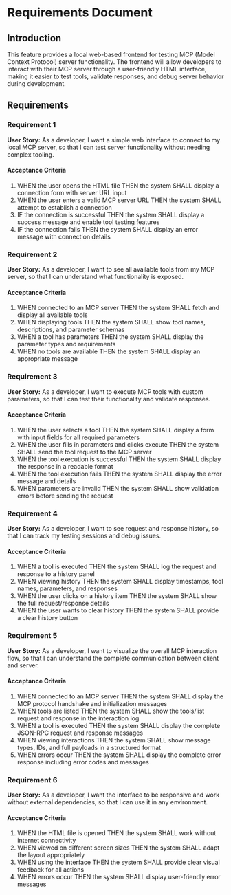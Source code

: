 # Requirements Document

## Introduction

This feature provides a local web-based frontend for testing MCP (Model Context Protocol) server functionality. The frontend will allow developers to interact with their MCP server through a user-friendly HTML interface, making it easier to test tools, validate responses, and debug server behavior during development.

## Requirements

### Requirement 1

**User Story:** As a developer, I want a simple web interface to connect to my local MCP server, so that I can test server functionality without needing complex tooling.

#### Acceptance Criteria

1. WHEN the user opens the HTML file THEN the system SHALL display a connection form with server URL input
2. WHEN the user enters a valid MCP server URL THEN the system SHALL attempt to establish a connection
3. IF the connection is successful THEN the system SHALL display a success message and enable tool testing features
4. IF the connection fails THEN the system SHALL display an error message with connection details

### Requirement 2

**User Story:** As a developer, I want to see all available tools from my MCP server, so that I can understand what functionality is exposed.

#### Acceptance Criteria

1. WHEN connected to an MCP server THEN the system SHALL fetch and display all available tools
2. WHEN displaying tools THEN the system SHALL show tool names, descriptions, and parameter schemas
3. WHEN a tool has parameters THEN the system SHALL display the parameter types and requirements
4. WHEN no tools are available THEN the system SHALL display an appropriate message

### Requirement 3

**User Story:** As a developer, I want to execute MCP tools with custom parameters, so that I can test their functionality and validate responses.

#### Acceptance Criteria

1. WHEN the user selects a tool THEN the system SHALL display a form with input fields for all required parameters
2. WHEN the user fills in parameters and clicks execute THEN the system SHALL send the tool request to the MCP server
3. WHEN the tool execution is successful THEN the system SHALL display the response in a readable format
4. WHEN the tool execution fails THEN the system SHALL display the error message and details
5. WHEN parameters are invalid THEN the system SHALL show validation errors before sending the request

### Requirement 4

**User Story:** As a developer, I want to see request and response history, so that I can track my testing sessions and debug issues.

#### Acceptance Criteria

1. WHEN a tool is executed THEN the system SHALL log the request and response to a history panel
2. WHEN viewing history THEN the system SHALL display timestamps, tool names, parameters, and responses
3. WHEN the user clicks on a history item THEN the system SHALL show the full request/response details
4. WHEN the user wants to clear history THEN the system SHALL provide a clear history button

### Requirement 5

**User Story:** As a developer, I want to visualize the overall MCP interaction flow, so that I can understand the complete communication between client and server.

#### Acceptance Criteria

1. WHEN connected to an MCP server THEN the system SHALL display the MCP protocol handshake and initialization messages
2. WHEN tools are listed THEN the system SHALL show the tools/list request and response in the interaction log
3. WHEN a tool is executed THEN the system SHALL display the complete JSON-RPC request and response messages
4. WHEN viewing interactions THEN the system SHALL show message types, IDs, and full payloads in a structured format
5. WHEN errors occur THEN the system SHALL display the complete error response including error codes and messages

### Requirement 6

**User Story:** As a developer, I want the interface to be responsive and work without external dependencies, so that I can use it in any environment.

#### Acceptance Criteria

1. WHEN the HTML file is opened THEN the system SHALL work without internet connectivity
2. WHEN viewed on different screen sizes THEN the system SHALL adapt the layout appropriately
3. WHEN using the interface THEN the system SHALL provide clear visual feedback for all actions
4. WHEN errors occur THEN the system SHALL display user-friendly error messages